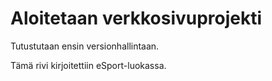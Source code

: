 # Aloitetaan verkkosivuprojekti

Tutustutaan ensin versionhallintaan.

Tämä rivi kirjoitettiin eSport-luokassa.
